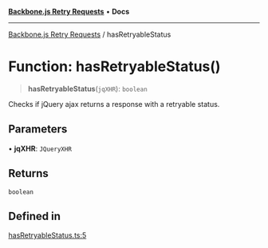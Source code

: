 [**Backbone.js Retry Requests**](../README.md) • **Docs**

***

[Backbone.js Retry Requests](../README.md) / hasRetryableStatus

# Function: hasRetryableStatus()

> **hasRetryableStatus**(`jqXHR`): `boolean`

Checks if jQuery ajax returns a response with a retryable status.

## Parameters

• **jqXHR**: `JQueryXHR`

## Returns

`boolean`

## Defined in

[hasRetryableStatus.ts:5](https://github.com/maissimples/backbone-ajax-retry/blob/8ffbafb5dc7c3ae043926cea365cc946a223ba99/src/hasRetryableStatus.ts#L5)
